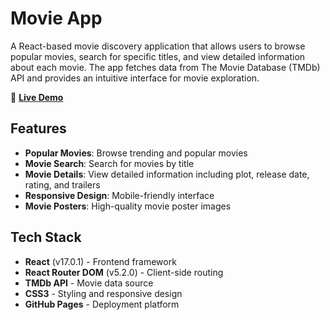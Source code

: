 # Movie App

A React-based movie discovery application that allows users to browse popular movies, search for specific titles, and view detailed information about each movie. The app fetches data from The Movie Database (TMDb) API and provides an intuitive interface for movie exploration.

🔗 **[Live Demo](https://mingyue-sun-dev.github.io/movie-app)**

## Features

- **Popular Movies**: Browse trending and popular movies
- **Movie Search**: Search for movies by title
- **Movie Details**: View detailed information including plot, release date, rating, and trailers
- **Responsive Design**: Mobile-friendly interface
- **Movie Posters**: High-quality movie poster images

## Tech Stack

- **React** (v17.0.1) - Frontend framework
- **React Router DOM** (v5.2.0) - Client-side routing
- **TMDb API** - Movie data source
- **CSS3** - Styling and responsive design
- **GitHub Pages** - Deployment platform
